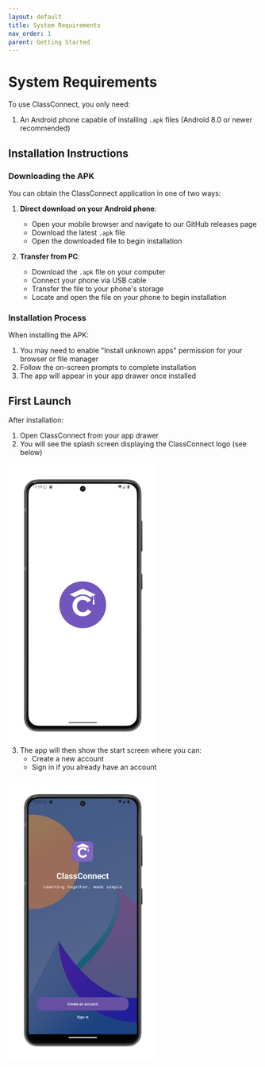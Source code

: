 ```yaml
---
layout: default
title: System Requirements
nav_order: 1
parent: Getting Started
---
```


# System Requirements

To use ClassConnect, you only need:

1. An Android phone capable of installing `.apk` files (Android 8.0 or newer recommended)

## Installation Instructions

### Downloading the APK

You can obtain the ClassConnect application in one of two ways:

1. **Direct download on your Android phone**:
   - Open your mobile browser and navigate to our GitHub releases page
   - Download the latest `.apk` file
   - Open the downloaded file to begin installation

2. **Transfer from PC**:
   - Download the `.apk` file on your computer
   - Connect your phone via USB cable
   - Transfer the file to your phone's storage
   - Locate and open the file on your phone to begin installation

### Installation Process

When installing the APK:
1. You may need to enable "Install unknown apps" permission for your browser or file manager
2. Follow the on-screen prompts to complete installation
3. The app will appear in your app drawer once installed

## First Launch

After installation:
1. Open ClassConnect from your app drawer
2. You will see the splash screen displaying the ClassConnect logo (see below)

<p style="clear:both;"></p>
<img src="assets/splash.png" alt="Splash Screen" style="width:300px; float:left; margin-right:15px;"/>
<p style="clear:both;"></p>

3. The app will then show the start screen where you can:
   - Create a new account
   - Sign in if you already have an account

<p style="clear:both;"></p>
<img src="assets/first-screen.png" alt="Start Screen" style="width:300px; float:left; margin-right:15px;"/>
<p style="clear:both;"></p>